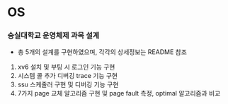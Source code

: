 # OS

### 숭실대학교 운영체제 과목 설계

- 총 5개의 설계를 구현하였으며, 각각의 상세정보는 README 참조

1. xv6 설치 및 부팅 시 로그인 기능 구현
2. 시스템 콜 추가 디버깅 trace 기능 구현
3. ssu 스케줄러 구현 및 디버깅 기능 구현
4. 7가지 page 교체 알고리즘 구현 및 page fault 측정, optimal 알고리즘과 비교
